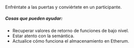Enfréntate a las puertas y conviértete en un participante.

##### Cosas que pueden ayudar:
* Recuperar valores de retorno de funciones de bajo nivel.
* Estar atento con la semántica.
* Actualice cómo funciona el almacenamiento en Etherum.